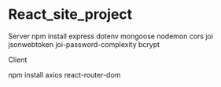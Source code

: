# React_site_project

Server
npm install express dotenv mongoose nodemon cors joi jsonwebtoken joi-password-complexity bcrypt 

Client

npm install axios react-router-dom 
